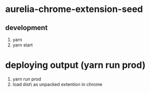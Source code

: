 # aurelia-chrome-extension-seed

## development

1. yarn
2. yarn start

# deploying output (yarn run prod)
1. yarn run prod
2. load dist\ as unpacked extention in chrome 